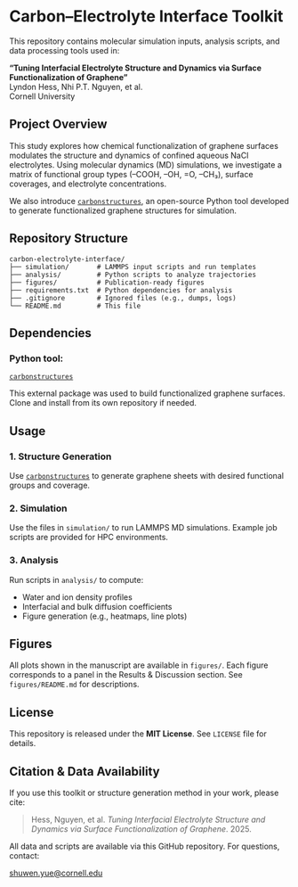 # Carbon–Electrolyte Interface Toolkit

This repository contains molecular simulation inputs, analysis scripts, and data processing tools used in:

**“Tuning Interfacial Electrolyte Structure and Dynamics via Surface Functionalization of Graphene”**  
Lyndon Hess, Nhi P.T. Nguyen, et al.  
Cornell University

## Project Overview

This study explores how chemical functionalization of graphene surfaces modulates the structure and dynamics of confined aqueous NaCl electrolytes. Using molecular dynamics (MD) simulations, we investigate a matrix of functional group types (–COOH, –OH, =O, –CH₃), surface coverages, and electrolyte concentrations.

We also introduce [`carbonstructures`](https://github.com/YueGroup/carbonstructures), an open-source Python tool developed to generate functionalized graphene structures for simulation.

## Repository Structure

```
carbon-electrolyte-interface/
├── simulation/       # LAMMPS input scripts and run templates
├── analysis/         # Python scripts to analyze trajectories
├── figures/          # Publication-ready figures
├── requirements.txt  # Python dependencies for analysis
├── .gitignore        # Ignored files (e.g., dumps, logs)
└── README.md         # This file
```

## Dependencies

### Python tool: 
[`carbonstructures`](https://github.com/YueGroup/carbonstructures)

This external package was used to build functionalized graphene surfaces. Clone and install from its own repository if needed.

## Usage

### 1. Structure Generation
Use [`carbonstructures`](https://github.com/YueGroup/carbonstructures) to generate graphene sheets with desired functional groups and coverage.

### 2. Simulation
Use the files in `simulation/` to run LAMMPS MD simulations. Example job scripts are provided for HPC environments.

### 3. Analysis
Run scripts in `analysis/` to compute:
- Water and ion density profiles
- Interfacial and bulk diffusion coefficients
- Figure generation (e.g., heatmaps, line plots)

## Figures

All plots shown in the manuscript are available in `figures/`. Each figure corresponds to a panel in the Results & Discussion section. See `figures/README.md` for descriptions.

## License

This repository is released under the **MIT License**. See `LICENSE` file for details.

## Citation & Data Availability

If you use this toolkit or structure generation method in your work, please cite:

> Hess, Nguyen, et al. *Tuning Interfacial Electrolyte Structure and Dynamics via Surface Functionalization of Graphene*. 2025.

All data and scripts are available via this GitHub repository. For questions, contact:

[shuwen.yue@cornell.edu](mailto:shuwen.yue@cornell.edu)
